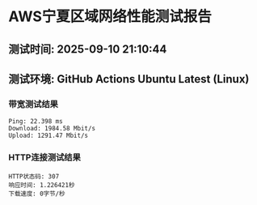 # AWS宁夏区域网络性能测试报告
## 测试时间: 2025-09-10 21:10:44
## 测试环境: GitHub Actions Ubuntu Latest (Linux)

### 带宽测试结果
```
Ping: 22.398 ms
Download: 1984.58 Mbit/s
Upload: 1291.47 Mbit/s
```

### HTTP连接测试结果
```
HTTP状态码: 307
响应时间: 1.226421秒
下载速度: 0字节/秒
```

